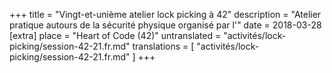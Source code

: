 +++
title = "Vingt-et-unième atelier lock picking à 42"
description = "Atelier pratique autours de la sécurité physique organisé par l'"
date = 2018-03-28
[extra]
place = "Heart of Code (42)"
untranslated = "activités/lock-picking/session-42-21.fr.md"
translations = [
    "activités/lock-picking/session-42-21.fr.md"
]
+++
